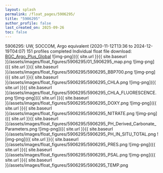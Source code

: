 ```yaml
---
layout: splash
permalink: /float_pages/5906295/
title: "5906295"
author_profile: false
last_created_on: 2025-09-26
toc: false
---
```

 
5906295: UW, SOCCOM, Argo equivalent (2020-11-12T13:36 to 2024-12-19T04:07)
151 profiles completed
Individual float file download: [BGC_Argo_Plus_Global](https://ftp.soest.hawaii.edu/bgc_argo_plus/Individual_Floats/outliers_removed/5906295_Sprof_processed.nc)
![img-png]({{ site.url }}{{ site.baseurl }}/assets/images/float_figures/5906295/01_5906295_map.png
![img-png]({{ site.url }}{{ site.baseurl }}/assets/images/float_figures/5906295/5906295_BBP700.png
![img-png]({{ site.url }}{{ site.baseurl }}/assets/images/float_figures/5906295/5906295_CHLA.png
![img-png]({{ site.url }}{{ site.baseurl }}/assets/images/float_figures/5906295/5906295_CHLA_FLUORESCENCE.png
![img-png]({{ site.url }}{{ site.baseurl }}/assets/images/float_figures/5906295/5906295_DOXY.png
![img-png]({{ site.url }}{{ site.baseurl }}/assets/images/float_figures/5906295/5906295_NITRATE.png
![img-png]({{ site.url }}{{ site.baseurl }}/assets/images/float_figures/5906295/5906295_PH_Derived_Carbonate_Parameters.png
![img-png]({{ site.url }}{{ site.baseurl }}/assets/images/float_figures/5906295/5906295_PH_IN_SITU_TOTAL.png
![img-png]({{ site.url }}{{ site.baseurl }}/assets/images/float_figures/5906295/5906295_PRES.png
![img-png]({{ site.url }}{{ site.baseurl }}/assets/images/float_figures/5906295/5906295_PSAL.png
![img-png]({{ site.url }}{{ site.baseurl }}/assets/images/float_figures/5906295/5906295_TEMP.png
